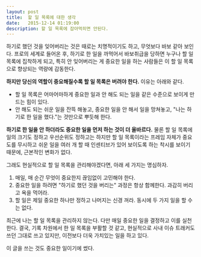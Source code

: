 ```yaml
---
layout: post
title:  할 일 목록에 대한 생각
date:   2015-12-14 01:19:00
description: 할 일 목록에 잡아먹히면 안된다.
---
```


하기로 했던 것을 잊어버리는 것은 때로는 치명적이기도 하고, 무엇보다 바보 같아 보인다. 프로의 세계로
들어온 후, 하기로 한 일을 까먹어서 바보취급을 당하면 누구나 할 일 목록에 집착하게 되고,
특히 안 잊어버리는 게 중요한 일을 하는 사람들은 이 할 일 목록으로 향상되는 역량에 감동한다.

**하지만 당신의 역할이 중요해질수록 할 일 목록은 버려야 한다.** 이유는 아래와 같다.

- 할 일 목록은 어마어마하게 중요한 일과 안 해도 되는 일을 같은 수준으로 보이게 만드는 힘이 있다.
- 안 해도 되는 쉬운 일을 잔뜩 해놓고, 중요한 일을 안 해서 일을 망쳐놓고, "나는 하기로 한 일을 했다."는 것만으로 뿌듯해 한다.

**하기로 한 일을 안 하더라도 중요한 일을 먼저 하는 것이 더 올바르다.** 물론 할 일 목록에 일의 크기도
정하고 우선순위도 정하고는 하지만 할 일 목록이라는 프레임 자체가 중요도를 무시하고 쉬운 일을 여러 개 할
때 인센티브가 있어 보이도록 하는 착시를 보이기 때문에, 근본적인 변화가 없다.

그래도 현실적으로 할 일 목록을 관리해야겠다면, 아래 세 가지는 명심하자.

1. 매일, 매 순간 무엇이 중요한지 끊임없이 고민해야 한다.
2. 중요한 일을 하려면 "하기로 했던 것을 버리는" 과정은 항상 함께한다. 과감히 버리고 욕을 먹어라.
3. 할 일은 제일 중요한 하나만 정하고 나머지는 신경 꺼라. 동시에 두 가지 일을 할 수는 없다.

최근에 나는 할 일 목록을 관리하지 않는다. 다만 매일 중요한 일을 결정하고 이를 실천한다. 결국, 기록 차원에서
한 일 목록을 부활할 것 같고, 현실적으로 사내 이슈 트래커도 쓰던 그대로 쓰고 있지만, 이전보다 더욱 가치있는 일을 하고 있다.

이 글을 쓰는 것도 중요한 일이기에 썼다.
